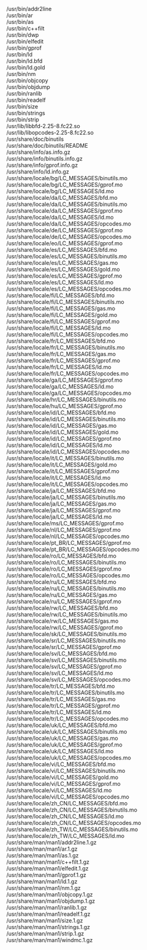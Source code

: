 /usr/bin/addr2line  
/usr/bin/ar  
/usr/bin/as  
/usr/bin/c++filt  
/usr/bin/dwp  
/usr/bin/elfedit  
/usr/bin/gprof  
/usr/bin/ld  
/usr/bin/ld.bfd  
/usr/bin/ld.gold  
/usr/bin/nm  
/usr/bin/objcopy  
/usr/bin/objdump  
/usr/bin/ranlib  
/usr/bin/readelf  
/usr/bin/size  
/usr/bin/strings  
/usr/bin/strip  
/usr/lib/libbfd-2.25-8.fc22.so  
/usr/lib/libopcodes-2.25-8.fc22.so  
/usr/share/doc/binutils  
/usr/share/doc/binutils/README  
/usr/share/info/as.info.gz  
/usr/share/info/binutils.info.gz  
/usr/share/info/gprof.info.gz  
/usr/share/info/ld.info.gz  
/usr/share/locale/bg/LC_MESSAGES/binutils.mo  
/usr/share/locale/bg/LC_MESSAGES/gprof.mo  
/usr/share/locale/bg/LC_MESSAGES/ld.mo  
/usr/share/locale/da/LC_MESSAGES/bfd.mo  
/usr/share/locale/da/LC_MESSAGES/binutils.mo  
/usr/share/locale/da/LC_MESSAGES/gprof.mo  
/usr/share/locale/da/LC_MESSAGES/ld.mo  
/usr/share/locale/da/LC_MESSAGES/opcodes.mo  
/usr/share/locale/de/LC_MESSAGES/gprof.mo  
/usr/share/locale/de/LC_MESSAGES/opcodes.mo  
/usr/share/locale/eo/LC_MESSAGES/gprof.mo  
/usr/share/locale/es/LC_MESSAGES/bfd.mo  
/usr/share/locale/es/LC_MESSAGES/binutils.mo  
/usr/share/locale/es/LC_MESSAGES/gas.mo  
/usr/share/locale/es/LC_MESSAGES/gold.mo  
/usr/share/locale/es/LC_MESSAGES/gprof.mo  
/usr/share/locale/es/LC_MESSAGES/ld.mo  
/usr/share/locale/es/LC_MESSAGES/opcodes.mo  
/usr/share/locale/fi/LC_MESSAGES/bfd.mo  
/usr/share/locale/fi/LC_MESSAGES/binutils.mo  
/usr/share/locale/fi/LC_MESSAGES/gas.mo  
/usr/share/locale/fi/LC_MESSAGES/gold.mo  
/usr/share/locale/fi/LC_MESSAGES/gprof.mo  
/usr/share/locale/fi/LC_MESSAGES/ld.mo  
/usr/share/locale/fi/LC_MESSAGES/opcodes.mo  
/usr/share/locale/fr/LC_MESSAGES/bfd.mo  
/usr/share/locale/fr/LC_MESSAGES/binutils.mo  
/usr/share/locale/fr/LC_MESSAGES/gas.mo  
/usr/share/locale/fr/LC_MESSAGES/gprof.mo  
/usr/share/locale/fr/LC_MESSAGES/ld.mo  
/usr/share/locale/fr/LC_MESSAGES/opcodes.mo  
/usr/share/locale/ga/LC_MESSAGES/gprof.mo  
/usr/share/locale/ga/LC_MESSAGES/ld.mo  
/usr/share/locale/ga/LC_MESSAGES/opcodes.mo  
/usr/share/locale/hr/LC_MESSAGES/binutils.mo  
/usr/share/locale/hu/LC_MESSAGES/gprof.mo  
/usr/share/locale/id/LC_MESSAGES/bfd.mo  
/usr/share/locale/id/LC_MESSAGES/binutils.mo  
/usr/share/locale/id/LC_MESSAGES/gas.mo  
/usr/share/locale/id/LC_MESSAGES/gold.mo  
/usr/share/locale/id/LC_MESSAGES/gprof.mo  
/usr/share/locale/id/LC_MESSAGES/ld.mo  
/usr/share/locale/id/LC_MESSAGES/opcodes.mo  
/usr/share/locale/it/LC_MESSAGES/binutils.mo  
/usr/share/locale/it/LC_MESSAGES/gold.mo  
/usr/share/locale/it/LC_MESSAGES/gprof.mo  
/usr/share/locale/it/LC_MESSAGES/ld.mo  
/usr/share/locale/it/LC_MESSAGES/opcodes.mo  
/usr/share/locale/ja/LC_MESSAGES/bfd.mo  
/usr/share/locale/ja/LC_MESSAGES/binutils.mo  
/usr/share/locale/ja/LC_MESSAGES/gas.mo  
/usr/share/locale/ja/LC_MESSAGES/gprof.mo  
/usr/share/locale/ja/LC_MESSAGES/ld.mo  
/usr/share/locale/ms/LC_MESSAGES/gprof.mo  
/usr/share/locale/nl/LC_MESSAGES/gprof.mo  
/usr/share/locale/nl/LC_MESSAGES/opcodes.mo  
/usr/share/locale/pt_BR/LC_MESSAGES/gprof.mo  
/usr/share/locale/pt_BR/LC_MESSAGES/opcodes.mo  
/usr/share/locale/ro/LC_MESSAGES/bfd.mo  
/usr/share/locale/ro/LC_MESSAGES/binutils.mo  
/usr/share/locale/ro/LC_MESSAGES/gprof.mo  
/usr/share/locale/ro/LC_MESSAGES/opcodes.mo  
/usr/share/locale/ru/LC_MESSAGES/bfd.mo  
/usr/share/locale/ru/LC_MESSAGES/binutils.mo  
/usr/share/locale/ru/LC_MESSAGES/gas.mo  
/usr/share/locale/ru/LC_MESSAGES/gprof.mo  
/usr/share/locale/rw/LC_MESSAGES/bfd.mo  
/usr/share/locale/rw/LC_MESSAGES/binutils.mo  
/usr/share/locale/rw/LC_MESSAGES/gas.mo  
/usr/share/locale/rw/LC_MESSAGES/gprof.mo  
/usr/share/locale/sk/LC_MESSAGES/binutils.mo  
/usr/share/locale/sr/LC_MESSAGES/binutils.mo  
/usr/share/locale/sr/LC_MESSAGES/gprof.mo  
/usr/share/locale/sv/LC_MESSAGES/bfd.mo  
/usr/share/locale/sv/LC_MESSAGES/binutils.mo  
/usr/share/locale/sv/LC_MESSAGES/gprof.mo  
/usr/share/locale/sv/LC_MESSAGES/ld.mo  
/usr/share/locale/sv/LC_MESSAGES/opcodes.mo  
/usr/share/locale/tr/LC_MESSAGES/bfd.mo  
/usr/share/locale/tr/LC_MESSAGES/binutils.mo  
/usr/share/locale/tr/LC_MESSAGES/gas.mo  
/usr/share/locale/tr/LC_MESSAGES/gprof.mo  
/usr/share/locale/tr/LC_MESSAGES/ld.mo  
/usr/share/locale/tr/LC_MESSAGES/opcodes.mo  
/usr/share/locale/uk/LC_MESSAGES/bfd.mo  
/usr/share/locale/uk/LC_MESSAGES/binutils.mo  
/usr/share/locale/uk/LC_MESSAGES/gas.mo  
/usr/share/locale/uk/LC_MESSAGES/gprof.mo  
/usr/share/locale/uk/LC_MESSAGES/ld.mo  
/usr/share/locale/uk/LC_MESSAGES/opcodes.mo  
/usr/share/locale/vi/LC_MESSAGES/bfd.mo  
/usr/share/locale/vi/LC_MESSAGES/binutils.mo  
/usr/share/locale/vi/LC_MESSAGES/gold.mo  
/usr/share/locale/vi/LC_MESSAGES/gprof.mo  
/usr/share/locale/vi/LC_MESSAGES/ld.mo  
/usr/share/locale/vi/LC_MESSAGES/opcodes.mo  
/usr/share/locale/zh_CN/LC_MESSAGES/bfd.mo  
/usr/share/locale/zh_CN/LC_MESSAGES/binutils.mo  
/usr/share/locale/zh_CN/LC_MESSAGES/ld.mo  
/usr/share/locale/zh_CN/LC_MESSAGES/opcodes.mo  
/usr/share/locale/zh_TW/LC_MESSAGES/binutils.mo  
/usr/share/locale/zh_TW/LC_MESSAGES/ld.mo  
/usr/share/man/man1/addr2line.1.gz  
/usr/share/man/man1/ar.1.gz  
/usr/share/man/man1/as.1.gz  
/usr/share/man/man1/c++filt.1.gz  
/usr/share/man/man1/elfedit.1.gz  
/usr/share/man/man1/gprof.1.gz  
/usr/share/man/man1/ld.1.gz  
/usr/share/man/man1/nm.1.gz  
/usr/share/man/man1/objcopy.1.gz  
/usr/share/man/man1/objdump.1.gz  
/usr/share/man/man1/ranlib.1.gz  
/usr/share/man/man1/readelf.1.gz  
/usr/share/man/man1/size.1.gz  
/usr/share/man/man1/strings.1.gz  
/usr/share/man/man1/strip.1.gz  
/usr/share/man/man1/windmc.1.gz  
